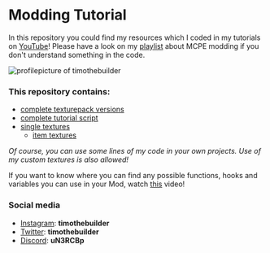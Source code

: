 # Modding Tutorial

In this repository you could find my resources which I coded in my tutorials on [YouTube](https://www.youtube.com/c/TimotheBuilder)!
Please have a look on my [playlist](https://www.youtube.com/playlist?list=PL4gao3CKGXAvMOWKC_TBPxry1sjbFBDgm) about MCPE modding if you don't understand something in the code.

![profilepicture of timothebuilder](https://pbs.twimg.com/profile_images/1268808535187558400/XApHvzqN_400x400.jpg)

### This repository contains:
- [complete texturepack versions](https://github.com/timothebuilder/Modding-Tutorial/tree/master/src)
- [complete tutorial script](https://github.com/timothebuilder/Modding-Tutorial/blob/master/src/script/Tutorial.js)
- [single textures](https://github.com/timothebuilder/Modding-Tutorial/tree/master/src/images)
  - [item textures](https://github.com/timothebuilder/Modding-Tutorial/tree/master/src/images/items-opaque)

*Of course, you can use some lines of my code in your own projects.*
*Use of my custom textures is also allowed!*

If you want to know where you can find any possible functions, hooks and variables you can use in your Mod, watch [this](https://www.youtube.com/watch?v=N9ZNwYwNf44&list=PL4gao3CKGXAvMOWKC_TBPxry1sjbFBDgm) video!

### Social media

* [Instagram](https://www.instagram.com/timothebuilder): **timothebuilder**
* [Twitter](https://twitter.com/timothebuilder): **timothebuilder**
* [Discord](https://discord.gg/uN3RCBp): **uN3RCBp**
